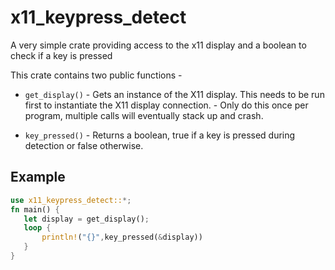 # x11_keypress_detect
A very simple crate providing access to the x11 display and a boolean to check if a key is pressed

This crate contains two public functions - 

* `get_display()` - Gets an instance of the X11 display. This needs to be run first to instantiate the X11 display connection.
                        - Only do this once per program, multiple calls will eventually stack up and crash.

* `key_pressed()` - Returns a boolean, true if a key is pressed during detection or false otherwise.

 ## Example
 ```rust
 use x11_keypress_detect::*;
 fn main() {
    let display = get_display();
    loop {
        println!("{}",key_pressed(&display))
    }
 }
 ```